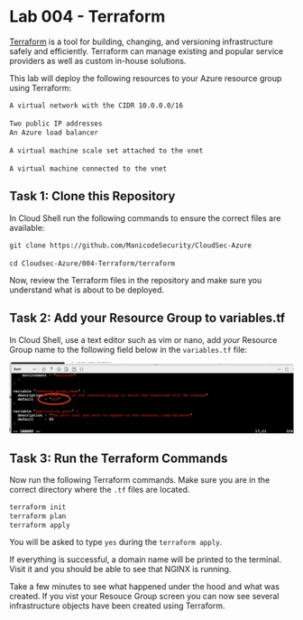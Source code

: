 # Lab 004 - Terraform
[Terraform](https://www.terraform.io/intro/index.html) is a tool for building, changing, and versioning infrastructure safely and efficiently. Terraform can manage existing and popular service providers as well as custom in-house solutions.

This lab will deploy the following resources to your Azure resource group using Terraform:
```
A virtual network with the CIDR 10.0.0.0/16

Two public IP addresses
An Azure load balancer

A virtual machine scale set attached to the vnet

A virtual machine connected to the vnet
```

## Task 1: Clone this Repository
In Cloud Shell run the following commands to ensure the correct files are available:
```
git clone https://github.com/ManicodeSecurity/CloudSec-Azure

cd Cloudsec-Azure/004-Terraform/terraform
```

Now, review the Terraform files in the repository and make sure you understand what is about to be deployed.

## Task 2: Add your Resource Group to variables.tf
In Cloud Shell, use a text editor such as vim or nano, add *your* Resource Group name to the following field below in the `variables.tf` file:

![add resource](../images/variables.png?raw=true "add resource")



## Task 3: Run the Terraform Commands

Now run the following Terraform commands. Make sure you are in the correct directory where the `.tf` files are located.

```
terraform init
terraform plan
terraform apply
```

You will be asked to type `yes` during the `terraform apply`.

If everything is successful, a domain name will be printed to the terminal. Visit it and you should be able to see that NGINX is running.

Take a few minutes to see what happened under the hood and what was created. If you vist your Resouce Group screen you can now see several infrastructure objects have been created using Terraform.
